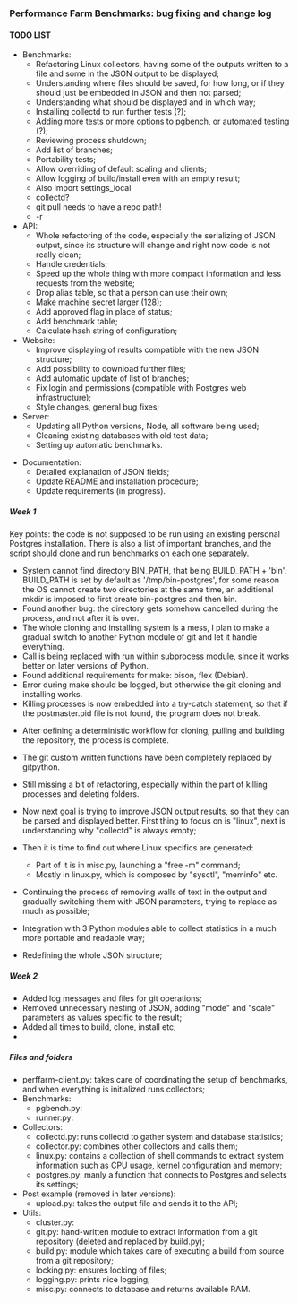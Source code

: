 ### Performance Farm Benchmarks: bug fixing and change log



#### TODO LIST

* Benchmarks:
  * Refactoring Linux collectors, having some of the outputs written to a file and some in the JSON output to be displayed;
  * Understanding where files should be saved, for how long, or if they should just be embedded in JSON and then not parsed;
  * Understanding what should be displayed and in which way;
  * Installing collectd to run further tests (?);
  * Adding more tests or more options to pgbench, or automated testing (?);
  * Reviewing process shutdown;
  * Add list of branches;
  * Portability tests;
  * Allow overriding of default scaling and clients;
  * Allow logging of build/install even with an empty result;
  * Also import settings_local
  * collectd?
  * git pull needs to have a repo path!
  * -r 
* API:
  * Whole refactoring of the code, especially the serializing of JSON output, since its structure will change and right now code is not really clean;
  * Handle credentials;
  * Speed up the whole thing with more compact information and less requests from the website;
  * Drop alias table, so that a person can use their own;
  * Make machine secret larger (128);
  * Add approved flag in place of status;
  * Add benchmark table;
  * Calculate hash string of configuration;
* Website:
  * Improve displaying of results compatible with the new JSON structure;
  * Add possibility to download further files;
  * Add automatic update of list of branches;
  * Fix login and permissions (compatible with Postgres web infrastructure);
  * Style changes, general bug fixes;
* Server:
  * Updating all Python versions, Node, all software being used;
  * Cleaning existing databases with old test data;
  * Setting up automatic benchmarks.

+ Documentation:
  + Detailed explanation of JSON fields;
  + Update README and installation procedure;
  + Update requirements (in progress).



##### Week 1

Key points: the code is not supposed to be run using an existing personal Postgres installation. There is also a list of important branches, and the script should clone and run benchmarks on each one separately. 

- System cannot find directory BIN_PATH, that being BUILD_PATH + 'bin'.
  BUILD_PATH is set by default as '/tmp/bin-postgres', for some reason the OS cannot create two directories at the same time, an additional mkdir is imposed to first create bin-postgres and then bin.
- Found another bug: the directory gets somehow cancelled during the process, and not after it is over.
- The whole cloning and installing system is a mess, I plan to make a gradual switch to another Python module of git and let it handle everything.
- Call is being replaced with run within subprocess module, since it works better on later versions of Python.
- Found additional requirements for make: bison, flex (Debian).
- Error during make should be logged, but otherwise the git cloning and installing works.
- Killing processes is now embedded into a try-catch statement, so that if the postmaster.pid file is not found, the program does not break.

* After defining a deterministic workflow for cloning, pulling and building the repository, the process is complete.
* The git custom written functions have been completely replaced by gitpython.
* Still missing a bit of refactoring, especially within the part of killing processes and deleting folders.
* Now next goal is trying to improve JSON output results, so that they can be parsed and displayed better. First thing to focus on is "linux", next is understanding why "collectd" is always empty;
* Then it is time to find out where Linux specifics are generated:
  * Part of it is in misc.py, launching a "free -m" command;
  * Mostly in linux.py, which is composed by "sysctl", "meminfo" etc.

* Continuing the process of removing walls of text in the output and gradually switching them with JSON parameters, trying to replace as much as possible;
* Integration with 3 Python modules able to collect statistics in a much more portable and readable way;
* Redefining the whole JSON structure;



##### Week 2

* Added log messages and files for git operations;
* Removed unnecessary nesting of JSON, adding "mode" and "scale" parameters as values specific to the result;
* Added all times to build, clone, install etc;
* 



##### Files and folders

* perffarm-client.py: takes care of coordinating the setup of benchmarks, and when everything is initialized runs collectors;
* Benchmarks:
  * pgbench.py:
  * runner.py: 
* Collectors:
  * collectd.py: runs collectd to gather system and database statistics;
  * collector.py: combines other collectors and calls them;
  * linux.py: contains a collection of shell commands to extract system information such as CPU usage, kernel configuration and memory;
  * postgres.py: manly a function that connects to Postgres and selects its settings;
* Post example (removed in later versions): 
  * upload.py: takes the output file and sends it to the API;
* Utils: 
  * cluster.py: 
  * git.py: hand-written module to extract information from a git repository (deleted and replaced by build.py);
  * build.py: module which takes care of executing a build from source from a git repository;
  * locking.py: ensures locking of files;
  * logging.py: prints nice logging;
  * misc.py: connects to database and returns available RAM.

